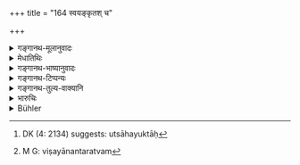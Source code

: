 +++
title = "164 स्वयङ्कृतश् च"

+++

<details><summary>गङ्गानथ-मूलानुवादः</summary>

War has been declared to be of two kinds:—(1) that which is waged, in season or out of season, by oneself, for his own purpose, and (2) that which is waged on some wrong done to an ally.—(164)
</details>

<details><summary>मेधातिथिः</summary>

**स्वयं** विग्रहस्य कालो यदावश्यं स्वबलेनोत्सहते परं कर्षयितुम्, उत्साहयुक्तः[^२१२] प्रकृतयः संहता विवृद्धाश् च स्वकर्मकृष्यादिफलसंपन्नाः, परस्यैतान्य् अपहरिष्यन्ति कर्माणि, क्षीणलब्धप्रकृतिः परः, शक्यास् तत्प्रकृतय उपजापेनात्मीयाः कर्तुम्, स स्वयं विग्रहस्य **कालः** । **अकाल** एतद् विपरीतः । तत्रापि **विग्रहो मित्रस्यापकृते** । यदि शत्रुणा तदीयं मित्रम् अपकृतम्, तदा तद् विचिन्त्य **अकाले** ऽपि विग्रहः कर्तव्यः । यद्य् अपि स्वयम् अपि शत्रोर् अनन्तरं मित्रं भवति, तथापि तेन मित्रेण सहायेन शक्यः शत्रुर् अपबाधितुम् । शत्रोर् अनन्तरं मित्रं भवति शत्रोस् तु शत्रुर् विषयानन्तरम्[^२१३] । 


[^२१३]:
     M G: viṣayānantaratvam


[^२१२]:
     DK (4: 2134) suggests: utsāhayuktāḥ

- पाट्ःअन्तरं "मित्रेण चैवापक्र्ते" । तेन यद्य् असौ बाधितो भवति, तदाकाले ऽपि विग्रहः कार्यः । 

- एतद् विग्रहस्य द्वैविध्यं स्वकार्यार्थं मित्रकार्यार्थं च । अथ वात्मनो ऽभ्युच्छ्रयाद् एकः प्रकारः, मित्रेणापकृते व्यसनिनि तत्रैव द्वितीयः ॥ ७.१६४ ॥
</details>

<details><summary>गङ्गानथ-भाष्यानुवादः</summary>

The ‘season’ for the king himself declaring war is that time when he is full of confidence in his own strength and is imbued with courage for reducing his enemy, when his subjects are united and prosperous, fully endowed with the rewards of agriculture and other kinds of business, and ready to deprive the enemy of all this business,—and when the enemy’s subjects are in reduced circumstances and covetous, and as such easily capable of being alienated from him and won over to the other side,—this is the ‘season’ for war to be waged by the king himself. And it is ‘out of season’ when conditions are the reverse of this.

Further, war is also waged, by reason of some wrong inflicted on one’s ally. If the enemy has done some injury to his ally, then, taking this into consideration, the king shall wage war, even though it be out of season. Though he himself may be an ally of the injured king only in the sense that he is the neighbour of the king who has inflicted the wrong (and from whom he himself might expert an attack), yet, with the help of the ally (whose injury he is going to avenge) he would be able to check that enemy. It is true that the enemy’s neighbour is his ally; but the enemy’s enemy has his realm further removed.

Another reading is ‘*mitreṇa caivāpdkṛte*’; which means that if the king happens to be attacked by his ally, he may wage this war even out of season.

The two kinds of war thus are—(l) that waged for one’s own sake, and (2) that waged for the sake of the ally; or one kind of war is that which is prompted by one’s own prosperity, and another kind is that which is waged when one has been wronged by his ally and is on that account, in trouble.—(164)
</details>

<details><summary>गङ्गानथ-टिप्पन्यः</summary>

‘*Akāle*’—This is taken by Medhātithi with the second clause and by
Govindarāja with the first.

This verse is quoted in *Vīramitrodaya* (Rājanīti, p. 325) to the effect
that ‘war’ is of two kinds—(1) That undertaken for some special purpose
of one’s own—this being done either in the proper season, such as during
the months of November or December, or even out of season; and (2) that
undertaken for helping an ally who has been attacked by an enemy.
</details>

<details><summary>गङ्गानथ-तुल्य-वाक्यानि</summary>

*Kāmandaka* (10.16-19).—‘Hostilities are of five kinds—(1) produced by
rivalry, (2) caused by dispute about lands, (3) caused by women, (4)
caused by irresponsible spies, (5) caused by some transgression on the
part of one party... Men recognise only two kinds: Hereditary and that
caused by some transgression.’
</details>

<details><summary>भारुचिः</summary>

यदायम् उत्सहते स्वशक्त्या परं जेतुं तदा **स्वयंक्र्तो** **विग्रहः** । **अकाले** ऽप्य् उच्चयापेक्षया । यस्य परस्यामित्रस् तद्विजिगीषोर् मित्रम् । तेन यदा परस्यापक्रियते तद्विजिगिषोर् **मित्रेणापकृते** व्यसनिनि परे विपरीतो विग्रहः । सत्सु विग्रहकारणेषु तत्र यद्य् आसनं यदि यानं सर्वदा **द्विविधो विग्रहः** ॥ ७.१६४ ॥
</details>

<details><summary>Bühler</summary>

164	War is declared to be of two kinds, (viz.) that which is undertaken in season or out of season, by oneself and for one's own purposes, and (that waged to avenge) an injury done to a friend.
</details>
